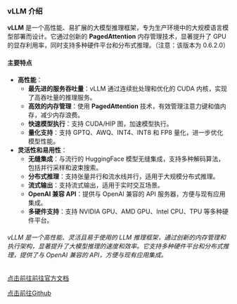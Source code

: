 ### vLLM 介绍

**vLLM** 是一个高性能、易扩展的大模型推理框架，专为生产环境中的大规模语言模型部署而设计。它通过创新的 **PagedAttention** 内存管理技术，显著提升了 GPU 的显存利用率，同时支持多种硬件平台和分布式推理。（注意：该版本为 0.6.2.0）

#### 主要特点

- **高性能**：
  - **最先进的服务吞吐量**：vLLM 通过连续批处理和优化的 CUDA 内核，实现了高吞吐量的推理服务。
  - **高效的内存管理**：使用 **PagedAttention** 技术，有效管理注意力键和值内存，减少内存浪费。
  - **快速模型执行**：支持 CUDA/HIP 图，加速模型执行。
  - **量化支持**：支持 GPTQ、AWQ、INT4、INT8 和 FP8 量化，进一步优化模型性能。
- **灵活性和易用性**：
  - **无缝集成**：与流行的 HuggingFace 模型无缝集成，支持多种解码算法，包括并行采样和波束搜索。
  - **分布式推理**：支持张量并行和流水线并行，适用于大规模分布式推理。
  - **流式输出**：支持流式输出，适用于实时交互场景。
  - **OpenAI 兼容 API**：提供与 OpenAI 兼容的 API 服务器，方便与现有应用集成。
  - **多硬件支持**：支持 NVIDIA GPU、AMD GPU、Intel CPU、TPU 等多种硬件平台。

###### vLLM 是一个高性能、灵活且易于使用的 LLM 推理框架，通过创新的内存管理和执行架构，显著提升了大模型推理的速度和效率。它支持多种硬件平台和分布式推理，提供了与 OpenAI 兼容的 API，方便与现有应用集成。

[点击前往前往官方文档](https://vllm.hyper.ai/docs/getting-started/quickstart/)

[点击前往Github](https://github.com/vllm-project/vllm)